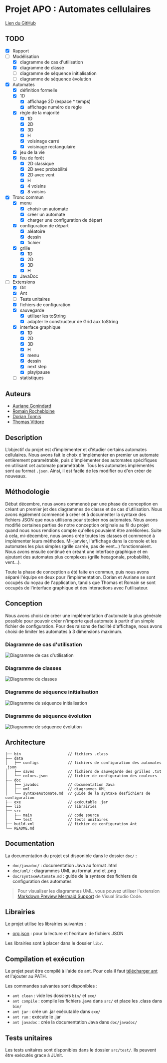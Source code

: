 # Projet APO : Automates cellulaires

[Lien du GitHub](https://github.com/rrrroo/APO_Automates)

## TODO

- [x] Rapport
- [ ] Modélisation
    - [x] diagramme de cas d'utilisation
    - [x] diagramme de classe
    - [ ] diagramme de séquence initialisation
    - [ ] diagramme de séquence évolution
- [x] Automates
    - [x] définition formelle
    - [x] 1D
        - [x] affichage 2D (espace * temps)
        - [x] affichage numéro de règle
    - [x] règle de la majorité
        - [x] 1D
        - [x] 2D
        - [x] 3D
        - [x] H
        - [x] voisinage carré
        - [x] voisinage rectangulaire
    - [x] jeu de la vie
    - [x] feu de forêt
        - [x] 2D classique
        - [x] 2D avec probabilité
        - [x] 2D avec vent
        - [x] H
        - [x] 4 voisins
        - [x] 8 voisins
- [x] Tronc commun
    - [x] menu
        - [x] choisir un automate
        - [x] créer un automate
        - [x] charger une configuration de départ
    - [x] configuration de départ
        - [x] aléatoire
        - [x] dessin
        - [x] fichier
    - [x] grille
        - [x] 1D
        - [x] 2D
        - [x] 3D
        - [x] H
    - [x] JavaDoc
- [ ] Extensions
    - [x] Git
    - [x] Ant
    - [ ] Tests unitaires
    - [x] fichiers de configuration
    - [x] sauvegarde
        - [x] utiliser les toString
        - [x] adapter le constructeur de Grid aux toString
    - [x] interface graphique
        - [x] 1D
        - [x] 2D
        - [x] 3D
        - [x] H
        - [x] menu
        - [x] dessin
        - [x] next step
        - [x] play/pause
    - [ ] statistiques

## Auteurs

- [Auriane Gonindard](https://github.com/AurianeG)
- [Romain Rochebloine](https://github.com/rrrroo)
- [Dorian Tonnis](https://github.com/Dorian-T)
- [Thomas Vittore](https://github.com/Sipior4)

## Description

L’objectif du projet est d’implémenter et d’étudier certains automates cellulaires. Nous avons fait le choix d'implémenter en premier un automate entièrement paramétrable, puis d'implémenter des automates spécifiques en utilisant cet automate paramétrable.
Tous les automates implémentés sont au format `.json`. Ainsi, il est facile de les modifier ou d'en créer de nouveaux.

## Méthodologie

Début décembre, nous avons commencé par une phase de conception en créant un premier jet des diagrammes de classe et de cas d’utilisation. Nous avons également commencé à créer et à documenter la syntaxe des fichiers JSON que nous utilisons pour stocker nos automates. 
Nous avons modifié certaines parties de notre conception originale au fil du projet quand nous nous rendions compte qu'elles pouvaient être améliorées.
Suite à cela, mi-décembre, nous avons créé toutes les classes et commencé à implémenter leurs méthodes.
Mi-janvier, l'affichage dans la console et les automates les plus simples (grille carrée, pas de vent…) fonctionnaient.
Nous avons ensuite continué en créant une interface graphique et en ajoutant des automates plus complexes (grille hexagonale, probabilité, vent…).

Toute la phase de conception a été faite en commun, puis nous avons séparé l'équipe en deux pour l'implémentation. Dorian et Auriane se sont occupés du noyau de l'application, tandis que Thomas et Romain se sont occupés de l'interface graphique et des interactions avec l'utilisateur.

## Conception

Nous avons choisi de créer une implémentation d'automate la plus générale possible pour pouvoir créer n'importe quel automate à partir d'un simple fichier de configuration.
Pour des raisons de facilité d'affichage, nous avons choisi de limiter les automates à 3 dimensions maximum.

### Diagramme de cas d'utilisation

![Diagramme de cas d'utilisation](doc/uml/useCaseDiagram.png)

### Diagramme de classes

![Diagramme de classes](doc/uml/classDiagram.png)

### Diagramme de séquence initialisation

![Diagramme de séquence initialisation](doc/uml/sequenceDiagramInitialisation.png)

### Diagramme de séquence évolution

![Diagramme de séquence évolution](doc/uml/sequenceDiagramSimulation.png)

## Architecture

```
├── bin                     // fichiers .class
├── data
│   ├── configs             // fichiers de configuration des automates .json
│   ├── saves               // fichiers de sauvegarde des grilles .txt
│   └── colors.json         // fichier de configuration des couleurs
├── doc
│   ├── javadoc             // documentation Java
│   ├── uml                 // diagrammes UML
│   └── syntaxeAutomate.md  // guide de la syntaxe desfichiers de configuration
├── exe                     // exécutable .jar
├── lib                     // librairies
├── src
│   ├── main                // code source
│   └── test                // tests unitaires
├── build.xml               // fichier de configuration Ant
└── README.md
```

## Documentation

La documentation du projet est disponible dans le dossier `doc/` :
- `doc/javadoc/` : documentation Java au format .html
- `doc/uml/` : diagrammes UML au format .md et .png
- `doc/syntaxeAutomate.md` : guide de la syntaxe des fichiers de configuration des automates

> Pour visualiser les diagrammes UML, vous pouvez utiliser l'extension [Markdown Preview Mermaid Support](https://marketplace.visualstudio.com/items?itemName=bierner.markdown-mermaid) de Visual Studio Code.

## Librairies

Le projet utilise les librairies suivantes :
- [org.json](https://repo1.maven.org/maven2/org/json/json/20231013/json-20231013.jar) : pour la lecture et l'écriture de fichiers JSON

Les librairies sont à placer dans le dossier `lib/`.

## Compilation et exécution

Le projet peut être compilé à l'aide de ant. Pour cela il faut [télécharger ant](https://ant.apache.org/bindownload.cgi) et l'ajouter au PATH.

Les commandes suivantes sont disponibles :
- `ant clean` : vide les dossiers `bin/` et `exe/`
- `ant compile` : compile les fichiers .java dans `src/` et place les .class dans `bin/`
- `ant jar` : crée un .jar exécutable dans `exe/`
- `ant run` : exécute le .jar
- `ant javadoc` : crée la documentation Java dans `doc/javadoc/`

## Tests unitaires

Les tests unitaires sont disponibles dans le dossier `src/test/`. Ils peuvent être exécutés grace à JUnit.
